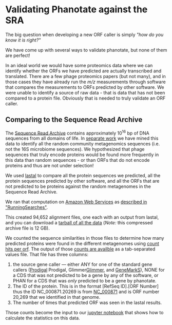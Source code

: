 # Validating Phanotate against the SRA

The big question when developing a new ORF caller is simply *"how do you know it is right?"*

We have come up with several ways to validate phanotate, but none of them are perfect!

In an ideal world we would have some proteomics data where we can identify whether the ORFs we have predicted are actually transcribed and translated. There are a few phage proteomics papers (but not many), and in those cases they have already run the *m/z* measurements through software that compares the measurements to ORFs predicted by other software. We were unable to identify a source of raw data - that is data that has not been compared to a protein file. Obviously that is needed to truly validate an ORF caller.

## Comparing to the Sequence Read Archive

The [Sequence Read Archive](https://www.ncbi.nlm.nih.gov/sra) contains approximately 10<sup>16</sup> bp of DNA sequences from all domains of life. In [separate work](https://github.com/linsalrob/partie) we have mined this data to identify all the random community metagenomics sequences (i.e. not the 16S microbiome sequences). We hypothesized that phage sequences that truly encode proteins would be found more frequently in this data than random sequences - or than ORFs that do not encode proteins and thus are not under selection!

We used [lastal](http://last.cbrc.jp/) to compare all the protein sequences we predicted, all the protein sequences predicted by other software, and all the ORFs that are not predicted to be proteins against the random metagenomes in the Sequence Read Archive.

We ran that computation on [Amazon Web Services](https://aws.amazon.com) as [described in "RunningSearches"](RunningSearches.md).

This created 94,652 alignment files, one each with an output from lastal, and you can download a [tarball of all the data](https://edwards.sdsu.edu/data/phanotate_lastal_alignments.tgz) (*Note:* this compressed archive file is 12 GB).

We counted the sequence similarities in those files to determine how many predicted proteins were found in the different metagenomes using [count hits per orf](count_hits_per_orf.pl). The output of those [counts are availble](count_types.tsv.gz) as a tab-separated values file. That file has three columns:

1. the source gene caller &mdash; either ANY for one of the standard gene callers ([Prodigal](https://github.com/hyattpd/Prodigal) Prodigal, Glimmer[Glimmer](https://ccb.jhu.edu/software/glimmer/), and [GeneMarkS](http://exon.gatech.edu/GeneMark/)), NONE for a CDS that was not predicted to be a gene by any of the software, or PHAN for a CDS that was *only* predicted to be a gene by phanotate.
2. The ID of the protein. This is in the format [RefSeq ID].[ORF Number] thus the ID NC\_000871.20269 is from [NC\_000871](https://www.ncbi.nlm.nih.gov/nuccore/9632893) and is ORF number 20,269 that we identified in that genome.
3. The number of times that predicted ORF was seen in the lastal results.

Those counts become the input to our [jupyter notebook](lastal_counts.ipynb) that shows how to calculate the statistics on this data.
